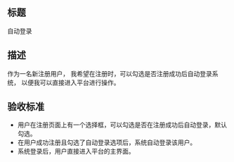 ## 标题

自动登录

## 描述

作为一名新注册用户，
我希望在注册时，可以勾选是否注册成功后自动登录系统，
以便我可以直接进入平台进行操作。

## 验收标准

- 用户在注册页面上有一个选择框，可以勾选是否在注册成功后自动登录，默认勾选。
- 在用户成功注册且勾选了自动登录选项后，系统自动登录该用户。
- 系统登录后，用户直接进入平台的主界面。

